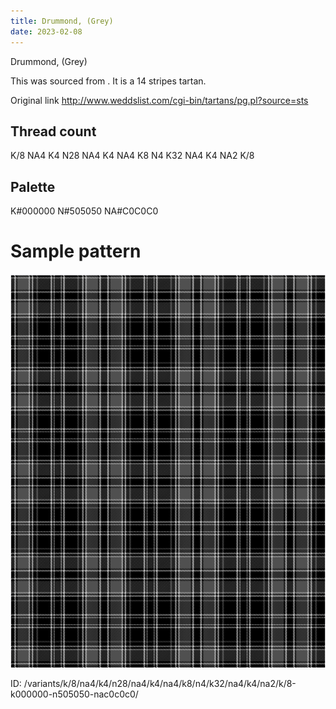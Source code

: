 ```yaml
---
title: Drummond, (Grey)
date: 2023-02-08
---
```

Drummond, (Grey)

This was sourced from <no value>.  It is a 14 stripes tartan.

Original link http://www.weddslist.com/cgi-bin/tartans/pg.pl?source=sts

## Thread count
K/8 NA4 K4 N28 NA4 K4 NA4 K8 N4 K32 NA4 K4 NA2 K/8

## Palette
K#000000 N#505050 NA#C0C0C0

# Sample pattern

![Tartan detail](tartan.png "K/8 NA4 K4 N28 NA4 K4 NA4 K8 N4 K32 NA4 K4 NA2 K/8 tartan")

ID: /variants/k/8/na4/k4/n28/na4/k4/na4/k8/n4/k32/na4/k4/na2/k/8-k000000-n505050-nac0c0c0/